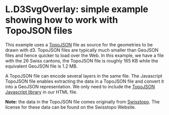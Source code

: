 # L.D3SvgOverlay: simple example showing how to work with TopoJSON files

This example uses a [TopoJSON](https://github.com/topojson/topojson) file as source for the geometries to be drawn with d3. TopoJSON files are typically much smaller than GeoJSON files and hence quicker to load over the Web. In this example, we have a file with the 26 Swiss cantons, the TopoJSON file is roughly 165 KB while the equivalent GeoJSON file is 1.2 MB.

A TopoJSON file can encode several layers in the same file. The Javascript TopoJSON file enables extracting the data in a TopoJSON file and convert it into a GeoJSON representation. We only need to include the [TopoJSON Javascript library](https://d3js.org/topojson.v2.min.js) in our HTML file.

__Note:__ the data in the TopoJSON file comes originally from [Swisstopo](http://www.swisstopo.admin.ch). The license for these data can be found on the Swisstopo Website.
